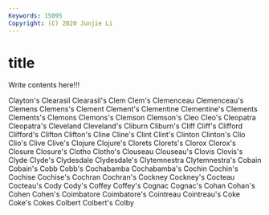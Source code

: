 ```yaml
---
Keywords: 15095
Copyright: (C) 2020 Junjie Li
---
```


# title

Write contents here!!!
 
Clayton's 
Clearasil 
Clearasil's 
Clem 
Clem's 
Clemenceau 
Clemenceau's 
Clemens 
Clemens's
Clement 
Clement's 
Clementine 
Clementine's 
Clements 
Clements's 
Clemons 
Clemons's 
Clemson 
Clemson's
Cleo 
Cleo's 
Cleopatra 
Cleopatra's 
Cleveland 
Cleveland's 
Cliburn 
Cliburn's 
Cliff 
Cliff's
Clifford 
Clifford's 
Clifton 
Clifton's 
Cline 
Cline's 
Clint 
Clint's 
Clinton 
Clinton's
Clio 
Clio's 
Clive 
Clive's 
Clojure 
Clojure's 
Clorets 
Clorets's 
Clorox 
Clorox's
Closure 
Closure's 
Clotho 
Clotho's 
Clouseau 
Clouseau's 
Clovis 
Clovis's 
Clyde 
Clyde's
Clydesdale 
Clydesdale's 
Clytemnestra 
Clytemnestra's 
Cobain 
Cobain's 
Cobb 
Cobb's 
Cochabamba 
Cochabamba's
Cochin 
Cochin's 
Cochise 
Cochise's 
Cochran 
Cochran's 
Cockney 
Cockney's 
Cocteau 
Cocteau's
Cody 
Cody's 
Coffey 
Coffey's 
Cognac 
Cognac's 
Cohan 
Cohan's 
Cohen 
Cohen's
Coimbatore 
Coimbatore's 
Cointreau 
Cointreau's 
Coke 
Coke's 
Cokes 
Colbert 
Colbert's 
Colby
